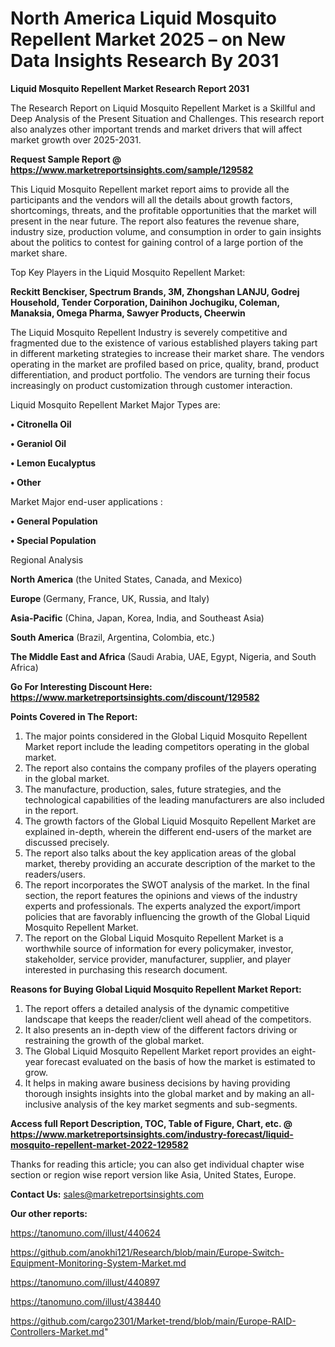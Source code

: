 # North America Liquid Mosquito Repellent Market 2025 – on New Data Insights Research By 2031

<strong>Liquid Mosquito Repellent Market Research Report 2031</strong>

The Research Report on Liquid Mosquito Repellent Market is a Skillful and Deep Analysis of the Present Situation and Challenges. This research report also analyzes other important trends and market drivers that will affect market growth over 2025-2031.

<strong>Request Sample Report @ <a href=https://www.marketreportsinsights.com/sample/129582>https://www.marketreportsinsights.com/sample/129582</a></strong>

This Liquid Mosquito Repellent market report aims to provide all the participants and the vendors will all the details about growth factors, shortcomings, threats, and the profitable opportunities that the market will present in the near future. The report also features the revenue share, industry size, production volume, and consumption in order to gain insights about the politics to contest for gaining control of a large portion of the market share.

Top Key Players in the Liquid Mosquito Repellent Market:

<strong>Reckitt Benckiser, Spectrum Brands, 3M, Zhongshan LANJU, Godrej Household, Tender Corporation, Dainihon Jochugiku, Coleman, Manaksia, Omega Pharma, Sawyer Products, Cheerwin</strong>

The Liquid Mosquito Repellent Industry is severely competitive and fragmented due to the existence of various established players taking part in different marketing strategies to increase their market share. The vendors operating in the market are profiled based on price, quality, brand, product differentiation, and product portfolio. The vendors are turning their focus increasingly on product customization through customer interaction.

Liquid Mosquito Repellent Market Major Types are:

<strong>• Citronella Oil

• Geraniol Oil

• Lemon Eucalyptus

• Other</strong>

Market Major end-user applications :

<strong>• General Population

• Special Population</strong>

Regional Analysis

</u><strong><b>North America</b></strong> (the United States, Canada, and Mexico)

<strong><b>Europe </b></strong>(Germany, France, UK, Russia, and Italy)

<strong><b>Asia-Pacific</b></strong> (China, Japan, Korea, India, and Southeast Asia)

<strong><b>South America</b></strong> (Brazil, Argentina, Colombia, etc.)

<strong><b>The Middle East and Africa</b></strong> (Saudi Arabia, UAE, Egypt, Nigeria, and South Africa)

<strong>Go For Interesting Discount Here: <a href=https://www.marketreportsinsights.com/discount/129582>https://www.marketreportsinsights.com/discount/129582</a></strong>

<strong>Points Covered in The Report:</strong>
<ol>
  <li>The major points considered in the Global Liquid Mosquito Repellent Market report include the leading competitors operating in the global market.</li>
  <li>The report also contains the company profiles of the players operating in the global market.</li>
  <li>The manufacture, production, sales, future strategies, and the technological capabilities of the leading manufacturers are also included in the report.</li>
  <li>The growth factors of the Global Liquid Mosquito Repellent Market are explained in-depth, wherein the different end-users of the market are discussed precisely.</li>
  <li>The report also talks about the key application areas of the global market, thereby providing an accurate description of the market to the readers/users.</li>
  <li>The report incorporates the SWOT analysis of the market. In the final section, the report features the opinions and views of the industry experts and professionals. The experts analyzed the export/import policies that are favorably influencing the growth of the Global Liquid Mosquito Repellent Market.</li>
  <li>The report on the Global Liquid Mosquito Repellent Market is a worthwhile source of information for every policymaker, investor, stakeholder, service provider, manufacturer, supplier, and player interested in purchasing this research document.</li>
</ol>
<strong>Reasons for Buying Global Liquid Mosquito Repellent Market Report:</strong>

<ol>
  <li>The report offers a detailed analysis of the dynamic competitive landscape that keeps the reader/client well ahead of the competitors.</li>
  <li>It also presents an in-depth view of the different factors driving or restraining the growth of the global market.</li>
  <li>The Global Liquid Mosquito Repellent Market report provides an eight-year forecast evaluated on the basis of how the market is estimated to grow.</li>
  <li>It helps in making aware business decisions by having providing thorough insights insights into the global market and by making an all-inclusive analysis of the key market segments and sub-segments.</li>
</ol>
<strong>Access full Report Description, TOC, Table of Figure, Chart, etc. @ <a href=https://www.marketreportsinsights.com/industry-forecast/liquid-mosquito-repellent-market-2022-129582>https://www.marketreportsinsights.com/industry-forecast/liquid-mosquito-repellent-market-2022-129582</a></strong>


Thanks for reading this article; you can also get individual chapter wise section or region wise report version like Asia, United States, Europe.

<strong>Contact Us:</strong>
sales@marketreportsinsights.com

<strong>Our other reports:</strong>

<a href=https://tanomuno.com/illust/440624>https://tanomuno.com/illust/440624</a>

<a href=https://github.com/anokhi121/Research/blob/main/Europe-Switch-Equipment-Monitoring-System-Market.md>https://github.com/anokhi121/Research/blob/main/Europe-Switch-Equipment-Monitoring-System-Market.md</a>

<a href=https://tanomuno.com/illust/440897>https://tanomuno.com/illust/440897</a>

<a href=https://tanomuno.com/illust/438440>https://tanomuno.com/illust/438440</a>

<a href=https://github.com/cargo2301/Market-trend/blob/main/Europe-RAID-Controllers-Market.md>https://github.com/cargo2301/Market-trend/blob/main/Europe-RAID-Controllers-Market.md</a>"
